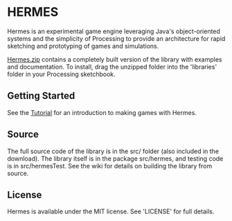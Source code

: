 HERMES
======

Hermes is an experimental game engine leveraging Java's object-oriented systems and the simplicity of Processing to provide an architecture for rapid sketching and prototyping of games and simulations.

[Hermes.zip](http://rdlester.github.com/downloads/hermes.zip) contains a completely built version of the library with examples and documentation. To install, drag the unzipped folder into the 'libraries' folder in your Processing sketchbook.

Getting Started
---------------

See the [Tutorial](https://github.com/rdlester/hermes/wiki/An-Introduction-to-Hermes) for an introduction to making games with Hermes.

Source
------

The full source code of the library is in the src/ folder (also included in the download). The library itself is in the package src/hermes, and testing code is in src/hermesTest. See the wiki for details on building the library from source.

License
-------

Hermes is available under the MIT license. See 'LICENSE' for full details.
